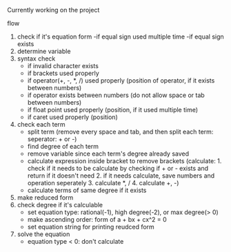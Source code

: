 Currently working on the project

flow

1. check if it's equation form
	-if equal sign used multiple time
	-if equal sign exists
2. determine variable
3. syntax check
	- if invalid character exists
	- if brackets used properly
	- if operator(+, -, *, /) used properly
		(position of operator, if it exists between numbers)
	- if operator exists between numbers
		(do not allow space or tab between numbers)
	- if float point used properly
		(position, if it used multiple time)
	- if caret used properly
		(position)
4. check each term
	- split term
		(remove every space and tab, and then split each term: seperator: + or -)
	- find degree of each term
	- remove variable since each term's degree already saved
	- calculate expression inside bracket to remove brackets
		(calculate:
			1. check if it needs to be calculate by checking if + or - exists
				and return if it doesn't need
			2. if it needs calculate, save numbers and operation seperately
			3. calculate *, /
			4. calculate +, -)
	- calculate terms of same degree if it exists
5. make reduced form
6. check degree if it's calculable
	- set equation type: rational(-1), high degree(-2), or max degree(> 0)
	- make ascending order: form of a + bx + cx^2 = 0
	- set equation string for printing reudced form
7. solve the equation
	- equation type < 0: don't calculate
